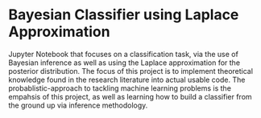 # Bayesian Classifier using Laplace Approximation
Jupyter Notebook that focuses on a classification task, via the use of Bayesian inference as well as using the Laplace approximation for the posterior distribution. The focus of this project is to implement theoretical knowledge found in the research literature into actual usable code. The probablistic-approach to tackling machine learning problems is the empahsis of this project, as well as learning how to build a classifier from the ground up via inference methodology.
